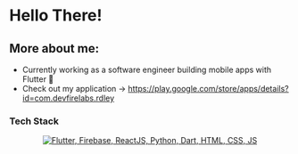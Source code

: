 # Hello There!


## More about me:

- Currently working as a software engineer building mobile apps with Flutter 📲
- Check out my application -> https://play.google.com/store/apps/details?id=com.devfirelabs.rdley


### Tech Stack
<p align="center">
  <a href="https://skillicons.dev">
    <img src="https://skillicons.dev/icons?i=js,html,css,dart,flutter,python,firebase,react,pr,figma" title="Flutter, Firebase, ReactJS, Dart, HTML, CSS, JS, Figma, Premiere Pro" alt="Flutter, Firebase, ReactJS, Python, Dart, HTML, CSS, JS" /> <br /><br />
  </a>
</p>
